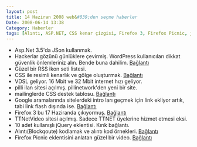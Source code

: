 ```yaml
---
layout: post
title: 14 Haziran 2008 web&#039;den seçme haberler
Date: 2008-06-14 13:38
Category: Haberler
tags: [Alıntı, ASP.NET, CSS kenar çizgisi, Firefox 3, Firefox Picnic, jquery, json, mailing, rss, Vdsl, wordpress güvenlik]
---
```


-   Asp.Net 3.5'da JSon kullanmak.
-   Hackerlar gözünü günlüklere çevirmiş. WordPress kullanıcıları dikkat
    güvenlik önlemleriniz alın. Bende buna dahilim. [Bağlantı][1]
-   Güzel bir RSS ikon seti listesi.
-   CSS ile resimli kenarlık ve gölge oluşturmak. [Bağlantı][3]
-   VDSL geliyor. 16 Mbit ve 32 Mbit internet hızı geliyor.
-   pilli ilan sitesi açılmış. pillinetwork'den yeni bir site.
-   mailinglerde CSS destek tablosu. [Bağlantı][6]
-   Google aramalarında sitelerdeki intro ları geçmek için link ekliyor
    artık, tabi link flash dışında ise. [Bağlantı][7]
-   Firefox 3 bu 17 Haziranda çıkıyormuş. [Bağlantı][8]
-   TTNetVideo sitesi açılmış. Sadece TTNET üyelerine hizmet etmesi
    eksi.
-   10 adet kullanışlı jQuery eklentisi. Kırık bağlantı.
-   Alıntı(Blockqoute) kodlamak ve alıntı kod örnekleri. [Bağlantı][11]
-   Firefox Picnic eklentisini anlatan güzel bir video. [Bağlantı][12]


  [1]: http://www.techcrunch.com/2008/06/11/my-blog-was-hacked-is-yours-next-huge-wordpress-security-issues/
    "wordpress güvenlik"
  [3]: http://www.search-this.com/2008/06/04/css-bordering-on-the-ridiculous/
    "css kenarlık"
  [6]: http://www.campaignmonitor.com/css/ "amiling - css"
  [7]: http://googlesystem.blogspot.com/2008/06/skip-flash-intros-in-google-search.html
    "google skip intro"
  [8]: http://developer.mozilla.org/devnews/index.php/2008/06/11/coming-tuesday-june-17th-firefox-3/
    "Firefox 3"
  [11]: http://www.smashingmagazine.com/2008/06/12/block-quotes-and-pull-quotes-examples-and-good-practices/
    "alıntı"
  [12]: http://www.flickr.com/photos/torley/2571773193/ "Firefox picnic"
